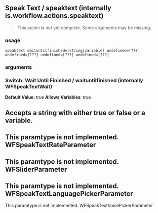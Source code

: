 
## Speak Text / speaktext (internally is.workflow.actions.speaktext)

> This action is not yet complete. Some arguments may be missing.


### usage
`speaktext waituntilfinished=[string|variable] undefined=[???] undefined=[???] undefined=[???] undefined=[???]`

### arguments
### Switch: Wait Until Finished / waituntilfinished (internally WFSpeakTextWait)
**Default Value**: true
**Allows Variables**: true


Accepts a string with either true or false
or a variable.
---
This paramtype is not implemented. WFSpeakTextRateParameter
---
This paramtype is not implemented. WFSliderParameter
---
This paramtype is not implemented. WFSpeakTextLanguagePickerParameter
---
This paramtype is not implemented. WFSpeakTextVoicePickerParameter
